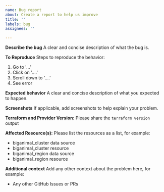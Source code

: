 ```yaml
---
name: Bug report
about: Create a report to help us improve
title: ''
labels: bug
assignees: ''

---
```


**Describe the bug**
A clear and concise description of what the bug is.

**To Reproduce**
Steps to reproduce the behavior:
1. Go to '...'
2. Click on '....'
3. Scroll down to '....'
4. See error

**Expected behavior**
A clear and concise description of what you expected to happen.

**Screenshots**
If applicable, add screenshots to help explain your problem.

**Terraform and Provider Version:**
Please share the `terraform version` output

**Affected Resource(s):**
Please list the resources as a list, for example:
- biganimal_cluster data source
- biganimal_cluster resource
- biganimal_region data source
- biganimal_region resource

**Additional context**
Add any other context about the problem here, for example: 
- Any other GitHub Issues or PRs

